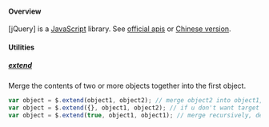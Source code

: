 #### Overview

[jQuery] is a [JavaScript](index.md) library. See [official apis](https://api.jquery.com/) or [Chinese version](https://www.jquery123.com/).

#### Utilities

##### [extend](https://api.jquery.com/jQuery.extend/)

Merge the contents of two or more objects together into the first object.

```javascript
var object = $.extend(object1, object2); // merge object2 into object1, the object1 will be modified.
var object = $.extend({}, object1, object2); // if u don't want target to be modified.
var object = $.extend(true, object1, object1); // merge recursively, defaults to false.
```
